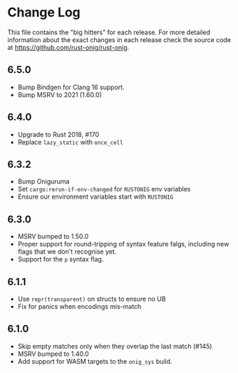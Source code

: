 # Change Log

This file contains the "big hitters" for each release. For more detailed
information about the exact changes in each release check the source code at
<https://github.com/rust-onig/rust-onig>.

## 6.5.0

 * Bump Bindgen for Clang 16 support.
 * Bump MSRV to 2021 (1.60.0)

## 6.4.0

 * Upgrade to Rust 2018, #170
 * Replace `lazy_static` with `once_cell`

## 6.3.2

 * Bump Oniguruma
 * Set `cargo:rerun-if-env-changed` for `RUSTONIG` env variables
 * Ensure our environment variables start with `RUSTONIG`

## 6.3.0

 * MSRV bumped to 1.50.0
 * Proper support for round-tripping of syntax feature falgs, including new
   flags that we don't recognise yet.
 * Support for the `p` syntax flag.

## 6.1.1

 * Use `repr(transparent)` on structs to ensure no UB
 * Fix for panics when encodings mis-match

## 6.1.0

 * Skip empty matches only when they overlap the last match (#145)
 * MSRV bumped to 1.40.0
 * Add support for WASM targets to the `onig_sys` build.

